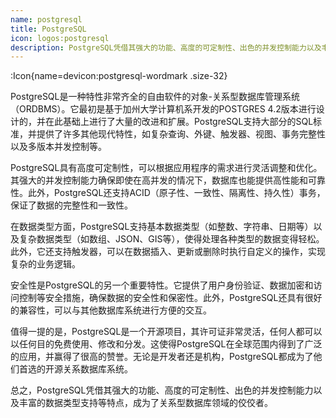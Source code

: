 ```yaml
---
name: postgresql
title: PostgreSQL
icon: logos:postgresql
description: PostgreSQL凭借其强大的功能、高度的可定制性、出色的并发控制能力以及丰富的数据类型支持等特点，成为了关系型数据库领域的佼佼者。
---
```



:Icon{name=devicon:postgresql-wordmark .size-32}

PostgreSQL是一种特性非常齐全的自由软件的对象-关系型数据库管理系统（ORDBMS）。它最初是基于加州大学计算机系开发的POSTGRES 4.2版本进行设计的，并在此基础上进行了大量的改进和扩展。PostgreSQL支持大部分的SQL标准，并提供了许多其他现代特性，如复杂查询、外键、触发器、视图、事务完整性以及多版本并发控制等。

PostgreSQL具有高度可定制性，可以根据应用程序的需求进行灵活调整和优化。其强大的并发控制能力确保即使在高并发的情况下，数据库也能提供高性能和可靠性。此外，PostgreSQL还支持ACID（原子性、一致性、隔离性、持久性）事务，保证了数据的完整性和一致性。

在数据类型方面，PostgreSQL支持基本数据类型（如整数、字符串、日期等）以及复杂数据类型（如数组、JSON、GIS等），使得处理各种类型的数据变得轻松。此外，它还支持触发器，可以在数据插入、更新或删除时执行自定义的操作，实现复杂的业务逻辑。

安全性是PostgreSQL的另一个重要特性。它提供了用户身份验证、数据加密和访问控制等安全措施，确保数据的安全性和保密性。此外，PostgreSQL还具有很好的兼容性，可以与其他数据库系统进行方便的交互。

值得一提的是，PostgreSQL是一个开源项目，其许可证非常灵活，任何人都可以以任何目的免费使用、修改和分发。这使得PostgreSQL在全球范围内得到了广泛的应用，并赢得了很高的赞誉。无论是开发者还是机构，PostgreSQL都成为了他们首选的开源关系数据库系统。

总之，PostgreSQL凭借其强大的功能、高度的可定制性、出色的并发控制能力以及丰富的数据类型支持等特点，成为了关系型数据库领域的佼佼者。